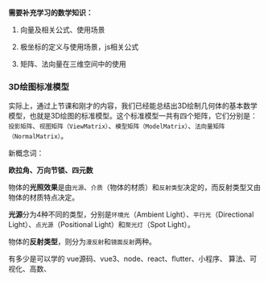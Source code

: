 **需要补充学习的数学知识：**

1. 向量及相关公式、使用场景

2. 极坐标的定义与使用场景，js相关公式

3. 矩阵、法向量在三维空间中的使用



### 3D绘图标准模型

实际上，通过上节课和刚才的内容，我们已经能总结出3D绘制几何体的基本数学模型，也就是3D绘图的标准模型。这个标准模型一共有四个矩阵，它们分别是：`投影矩阵`、`视图矩阵（ViewMatrix）`、`模型矩阵（ModelMatrix）`、`法向量矩阵（NormalMatrix）`。

新概念词：

**欧拉角、万向节锁、四元数**


物体的**光照效果**是由`光源`、`介质`（物体的材质）和`反射类型`决定的，而反射类型又由物体的材质特点决定。

**光源**分为4种不同的类型，分别是`环境光`（Ambient Light）、`平行光`（Directional Light）、`点光源`（Positional Light）和`聚光灯`（Spot Light）。

物体的**反射类型**，则分为`漫反射`和`镜面反射`两种。



有多少是可以学的  vue源码、vue3、node、react、flutter、小程序、 算法、可视化、高数、  





